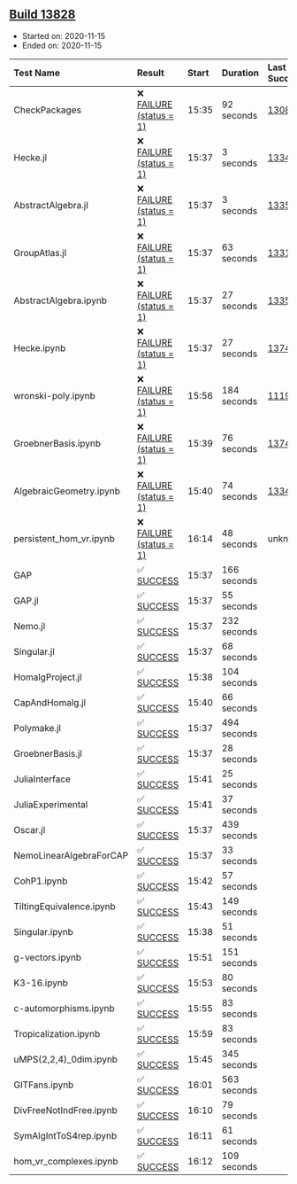 ## [Build 13828](https://oscarci.mathematik.uni-kl.de/job/oscar/13828/)

* Started on: 2020-11-15
* Ended on: 2020-11-15

| Test Name    | Result | Start | Duration | Last Success | First Failure |
|:-------------|:-------|:------|:---------|:-------------|:--------------|
| CheckPackages | ❌ [FAILURE (status = 1)](https://oscarci.mathematik.uni-kl.de/job/oscar/13828/artifact/logs/build-13828/CheckPackages.log) | 15:35 | 92 seconds | [13085](https://oscarci.mathematik.uni-kl.de/job/oscar/13085/) | [13086](https://oscarci.mathematik.uni-kl.de/job/oscar/13086/) |
| Hecke.jl | ❌ [FAILURE (status = 1)](https://oscarci.mathematik.uni-kl.de/job/oscar/13828/artifact/logs/build-13828/Hecke.jl.log) | 15:37 | 3 seconds | [13341](https://oscarci.mathematik.uni-kl.de/job/oscar/13341/) | [13342](https://oscarci.mathematik.uni-kl.de/job/oscar/13342/) |
| AbstractAlgebra.jl | ❌ [FAILURE (status = 1)](https://oscarci.mathematik.uni-kl.de/job/oscar/13828/artifact/logs/build-13828/AbstractAlgebra.jl.log) | 15:37 | 3 seconds | [13355](https://oscarci.mathematik.uni-kl.de/job/oscar/13355/) | [13356](https://oscarci.mathematik.uni-kl.de/job/oscar/13356/) |
| GroupAtlas.jl | ❌ [FAILURE (status = 1)](https://oscarci.mathematik.uni-kl.de/job/oscar/13828/artifact/logs/build-13828/GroupAtlas.jl.log) | 15:37 | 63 seconds | [13311](https://oscarci.mathematik.uni-kl.de/job/oscar/13311/) | [13312](https://oscarci.mathematik.uni-kl.de/job/oscar/13312/) |
| AbstractAlgebra.ipynb | ❌ [FAILURE (status = 1)](https://oscarci.mathematik.uni-kl.de/job/oscar/13828/artifact/logs/build-13828/AbstractAlgebra.ipynb.log) | 15:37 | 27 seconds | [13355](https://oscarci.mathematik.uni-kl.de/job/oscar/13355/) | [13356](https://oscarci.mathematik.uni-kl.de/job/oscar/13356/) |
| Hecke.ipynb | ❌ [FAILURE (status = 1)](https://oscarci.mathematik.uni-kl.de/job/oscar/13828/artifact/logs/build-13828/Hecke.ipynb.log) | 15:37 | 27 seconds | [13749](https://oscarci.mathematik.uni-kl.de/job/oscar/13749/) | [13750](https://oscarci.mathematik.uni-kl.de/job/oscar/13750/) |
| wronski-poly.ipynb | ❌ [FAILURE (status = 1)](https://oscarci.mathematik.uni-kl.de/job/oscar/13828/artifact/logs/build-13828/wronski-poly.ipynb.log) | 15:56 | 184 seconds | [11192](https://oscarci.mathematik.uni-kl.de/job/oscar/11192/) | [11193](https://oscarci.mathematik.uni-kl.de/job/oscar/11193/) |
| GroebnerBasis.ipynb | ❌ [FAILURE (status = 1)](https://oscarci.mathematik.uni-kl.de/job/oscar/13828/artifact/logs/build-13828/GroebnerBasis.ipynb.log) | 15:39 | 76 seconds | [13748](https://oscarci.mathematik.uni-kl.de/job/oscar/13748/) | [13749](https://oscarci.mathematik.uni-kl.de/job/oscar/13749/) |
| AlgebraicGeometry.ipynb | ❌ [FAILURE (status = 1)](https://oscarci.mathematik.uni-kl.de/job/oscar/13828/artifact/logs/build-13828/AlgebraicGeometry.ipynb.log) | 15:40 | 74 seconds | [13341](https://oscarci.mathematik.uni-kl.de/job/oscar/13341/) | [13342](https://oscarci.mathematik.uni-kl.de/job/oscar/13342/) |
| persistent_hom_vr.ipynb | ❌ [FAILURE (status = 1)](https://oscarci.mathematik.uni-kl.de/job/oscar/13828/artifact/logs/build-13828/persistent_hom_vr.ipynb.log) | 16:14 | 48 seconds | unknown | unknown |
| GAP | ✅ [SUCCESS](https://oscarci.mathematik.uni-kl.de/job/oscar/13828/artifact/logs/build-13828/GAP.log) | 15:37 | 166 seconds |  |  |
| GAP.jl | ✅ [SUCCESS](https://oscarci.mathematik.uni-kl.de/job/oscar/13828/artifact/logs/build-13828/GAP.jl.log) | 15:37 | 55 seconds |  |  |
| Nemo.jl | ✅ [SUCCESS](https://oscarci.mathematik.uni-kl.de/job/oscar/13828/artifact/logs/build-13828/Nemo.jl.log) | 15:37 | 232 seconds |  |  |
| Singular.jl | ✅ [SUCCESS](https://oscarci.mathematik.uni-kl.de/job/oscar/13828/artifact/logs/build-13828/Singular.jl.log) | 15:37 | 68 seconds |  |  |
| HomalgProject.jl | ✅ [SUCCESS](https://oscarci.mathematik.uni-kl.de/job/oscar/13828/artifact/logs/build-13828/HomalgProject.jl.log) | 15:38 | 104 seconds |  |  |
| CapAndHomalg.jl | ✅ [SUCCESS](https://oscarci.mathematik.uni-kl.de/job/oscar/13828/artifact/logs/build-13828/CapAndHomalg.jl.log) | 15:40 | 66 seconds |  |  |
| Polymake.jl | ✅ [SUCCESS](https://oscarci.mathematik.uni-kl.de/job/oscar/13828/artifact/logs/build-13828/Polymake.jl.log) | 15:37 | 494 seconds |  |  |
| GroebnerBasis.jl | ✅ [SUCCESS](https://oscarci.mathematik.uni-kl.de/job/oscar/13828/artifact/logs/build-13828/GroebnerBasis.jl.log) | 15:37 | 28 seconds |  |  |
| JuliaInterface | ✅ [SUCCESS](https://oscarci.mathematik.uni-kl.de/job/oscar/13828/artifact/logs/build-13828/JuliaInterface.log) | 15:41 | 25 seconds |  |  |
| JuliaExperimental | ✅ [SUCCESS](https://oscarci.mathematik.uni-kl.de/job/oscar/13828/artifact/logs/build-13828/JuliaExperimental.log) | 15:41 | 37 seconds |  |  |
| Oscar.jl | ✅ [SUCCESS](https://oscarci.mathematik.uni-kl.de/job/oscar/13828/artifact/logs/build-13828/Oscar.jl.log) | 15:37 | 439 seconds |  |  |
| NemoLinearAlgebraForCAP | ✅ [SUCCESS](https://oscarci.mathematik.uni-kl.de/job/oscar/13828/artifact/logs/build-13828/NemoLinearAlgebraForCAP.log) | 15:37 | 33 seconds |  |  |
| CohP1.ipynb | ✅ [SUCCESS](https://oscarci.mathematik.uni-kl.de/job/oscar/13828/artifact/logs/build-13828/CohP1.ipynb.log) | 15:42 | 57 seconds |  |  |
| TiltingEquivalence.ipynb | ✅ [SUCCESS](https://oscarci.mathematik.uni-kl.de/job/oscar/13828/artifact/logs/build-13828/TiltingEquivalence.ipynb.log) | 15:43 | 149 seconds |  |  |
| Singular.ipynb | ✅ [SUCCESS](https://oscarci.mathematik.uni-kl.de/job/oscar/13828/artifact/logs/build-13828/Singular.ipynb.log) | 15:38 | 51 seconds |  |  |
| g-vectors.ipynb | ✅ [SUCCESS](https://oscarci.mathematik.uni-kl.de/job/oscar/13828/artifact/logs/build-13828/g-vectors.ipynb.log) | 15:51 | 151 seconds |  |  |
| K3-16.ipynb | ✅ [SUCCESS](https://oscarci.mathematik.uni-kl.de/job/oscar/13828/artifact/logs/build-13828/K3-16.ipynb.log) | 15:53 | 80 seconds |  |  |
| c-automorphisms.ipynb | ✅ [SUCCESS](https://oscarci.mathematik.uni-kl.de/job/oscar/13828/artifact/logs/build-13828/c-automorphisms.ipynb.log) | 15:55 | 83 seconds |  |  |
| Tropicalization.ipynb | ✅ [SUCCESS](https://oscarci.mathematik.uni-kl.de/job/oscar/13828/artifact/logs/build-13828/Tropicalization.ipynb.log) | 15:59 | 83 seconds |  |  |
| uMPS(2,2,4)_0dim.ipynb | ✅ [SUCCESS](https://oscarci.mathematik.uni-kl.de/job/oscar/13828/artifact/logs/build-13828/uMPS-2-2-4-_0dim.ipynb.log) | 15:45 | 345 seconds |  |  |
| GITFans.ipynb | ✅ [SUCCESS](https://oscarci.mathematik.uni-kl.de/job/oscar/13828/artifact/logs/build-13828/GITFans.ipynb.log) | 16:01 | 563 seconds |  |  |
| DivFreeNotIndFree.ipynb | ✅ [SUCCESS](https://oscarci.mathematik.uni-kl.de/job/oscar/13828/artifact/logs/build-13828/DivFreeNotIndFree.ipynb.log) | 16:10 | 79 seconds |  |  |
| SymAlgIntToS4rep.ipynb | ✅ [SUCCESS](https://oscarci.mathematik.uni-kl.de/job/oscar/13828/artifact/logs/build-13828/SymAlgIntToS4rep.ipynb.log) | 16:11 | 61 seconds |  |  |
| hom_vr_complexes.ipynb | ✅ [SUCCESS](https://oscarci.mathematik.uni-kl.de/job/oscar/13828/artifact/logs/build-13828/hom_vr_complexes.ipynb.log) | 16:12 | 109 seconds |  |  |
